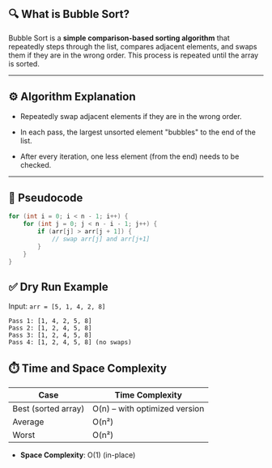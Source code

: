 ## 🔍 What is Bubble Sort?

Bubble Sort is a **simple comparison-based sorting algorithm** that repeatedly steps through the list, compares adjacent elements, and swaps them if they are in the wrong order. This process is repeated until the array is sorted.

---

## ⚙️ Algorithm Explanation

- Repeatedly swap adjacent elements if they are in the wrong order.
    
- In each pass, the largest unsorted element "bubbles" to the end of the list.
    
- After every iteration, one less element (from the end) needs to be checked.
    

---

## 🧠 Pseudocode

```java
for (int i = 0; i < n - 1; i++) {
    for (int j = 0; j < n - i - 1; j++) {
        if (arr[j] > arr[j + 1]) {
            // swap arr[j] and arr[j+1]
        }
    }
}

```
## ✅ Dry Run Example

Input: `arr = [5, 1, 4, 2, 8]`

```
Pass 1: [1, 4, 2, 5, 8]
Pass 2: [1, 2, 4, 5, 8]
Pass 3: [1, 2, 4, 5, 8]
Pass 4: [1, 2, 4, 5, 8] (no swaps)

```

## ⏱️ Time and Space Complexity

|Case|Time Complexity|
|---|---|
|Best (sorted array)|O(n) – with optimized version|
|Average|O(n²)|
|Worst|O(n²)|

- **Space Complexity**: O(1) (in-place)